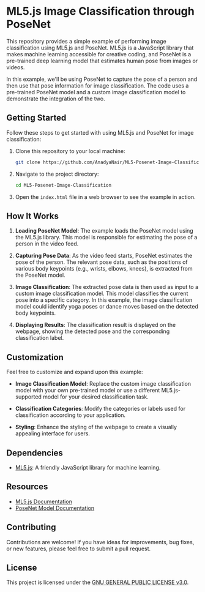 # ML5.js Image Classification through PoseNet

This repository provides a simple example of performing image classification using ML5.js and PoseNet. ML5.js is a JavaScript library that makes machine learning accessible for creative coding, and PoseNet is a pre-trained deep learning model that estimates human pose from images or videos.

In this example, we'll be using PoseNet to capture the pose of a person and then use that pose information for image classification. The code uses a pre-trained PoseNet model and a custom image classification model to demonstrate the integration of the two.

## Getting Started

Follow these steps to get started with using ML5.js and PoseNet for image classification:

1. Clone this repository to your local machine:

   ```bash
   git clone https://github.com/AnadyaNair/ML5-Posenet-Image-Classification.git
   ```

2. Navigate to the project directory:

   ```bash
   cd ML5-Posenet-Image-Classification
   ```

3. Open the `index.html` file in a web browser to see the example in action.

## How It Works

1. **Loading PoseNet Model**: The example loads the PoseNet model using the ML5.js library. This model is responsible for estimating the pose of a person in the video feed.

2. **Capturing Pose Data**: As the video feed starts, PoseNet estimates the pose of the person. The relevant pose data, such as the positions of various body keypoints (e.g., wrists, elbows, knees), is extracted from the PoseNet model.

3. **Image Classification**: The extracted pose data is then used as input to a custom image classification model. This model classifies the current pose into a specific category. In this example, the image classification model could identify yoga poses or dance moves based on the detected body keypoints.

4. **Displaying Results**: The classification result is displayed on the webpage, showing the detected pose and the corresponding classification label.

## Customization

Feel free to customize and expand upon this example:

- **Image Classification Model**: Replace the custom image classification model with your own pre-trained model or use a different ML5.js-supported model for your desired classification task.

- **Classification Categories**: Modify the categories or labels used for classification according to your application.

- **Styling**: Enhance the styling of the webpage to create a visually appealing interface for users.

## Dependencies

- [ML5.js](https://ml5js.org/): A friendly JavaScript library for machine learning.

## Resources

- [ML5.js Documentation](https://ml5js.org/docs/)
- [PoseNet Model Documentation](https://ml5js.org/docs/posenet)

## Contributing

Contributions are welcome! If you have ideas for improvements, bug fixes, or new features, please feel free to submit a pull request.

## License

This project is licensed under the [GNU GENERAL PUBLIC LICENSE v3.0](LICENSE).
